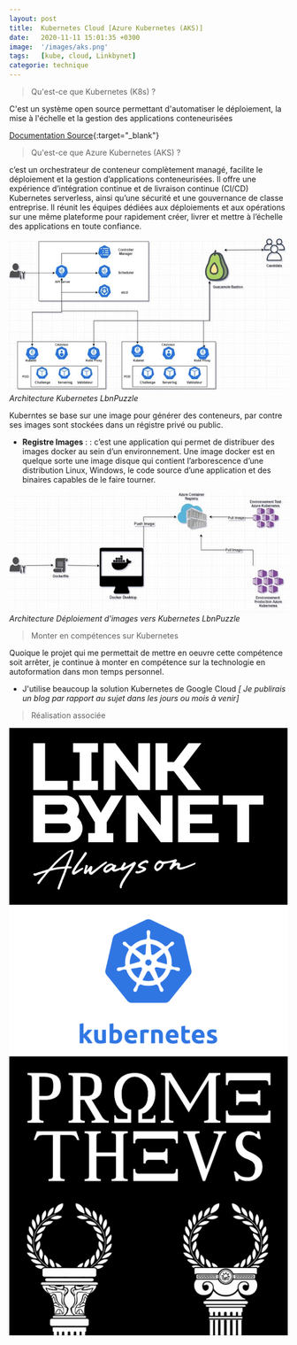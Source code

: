 ```yaml
---
layout: post
title:  Kubernetes Cloud [Azure Kubernetes (AKS)]
date:   2020-11-11 15:01:35 +0300
image:  '/images/aks.png'
tags:   [kube, cloud, Linkbynet]
categorie: technique
---
```


> Qu'est-ce que Kubernetes (K8s) ?

C'est un système open source permettant d'automatiser le déploiement, la mise à l'échelle et la gestion des applications conteneurisées 

[ Documentation Source](https://kubernetes.io/fr/){:target="_blank"}

> Qu'est-ce que Azure Kubernetes (AKS) ?

c’est un orchestrateur de conteneur complètement managé, facilite le déploiement et la gestion d’applications conteneurisées. Il offre une expérience d’intégration continue et de livraison continue (CI/CD) Kubernetes serverless, ainsi qu’une sécurité et une gouvernance de classe entreprise. Il réunit les équipes dédiées aux déploiements et aux opérations sur une même plateforme pour rapidement créer, livrer et mettre à l’échelle des applications en toute confiance.

<div class="gallery-box">
  <div class="gallery">
    <img src="/images/kube.jpg" alt="Project">
  </div>
  <em>Architecture Kubernetes LbnPuzzle</em>
</div>

Kuberntes se base sur une image pour générer des conteneurs, par contre ses images sont stockées dans un régistre privé ou public.

- **Registre Images** : : c’est une application qui permet de distribuer des images docker au sein d’un environnement. Une image docker est en quelque sorte une image disque qui contient l’arborescence d’une distribution Linux, Windows, le code source d’une application et des binaires capables de le faire tourner.

<div class="gallery-box">
  <div class="gallery">
    <img src="/images/registre.jpg" alt="Project">
  </div>
  <em>Architecture Déploiement d'images vers Kubernetes LbnPuzzle</em>
</div>

> Monter en compétences sur Kubernetes

Quoique le projet qui me permettait de mettre en oeuvre cette compétence soit arrêter, je continue à monter en compétence sur la technologie en autoformation dans mon temps personnel. 

- J'utilise beaucoup la solution Kubernetes de Google Cloud *[ Je publirais un blog par rapport au sujet dans les jours ou mois à venir]*

> Réalisation associée

<div class="gallery-box">
  <div class="gallery">
    <a href="https://eugenemazamda-cloud.com/projects/ccoe-lbn" target="_blank"><img src="/images/lbn.png" alt="Project"></a>
    <a href="https://eugenemazamda-cloud.com/projects/lbnpuzzle" target="_blank"><img src="/images/kubernetes.png" alt="Project"></a>
    <a href="https://eugenemazamda-cloud.com/projects/prometheus" target="_blank"><img src="/images/prometheus.png" alt="Project"></a>
  </div>
</div>
